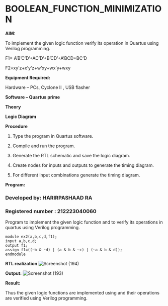 # BOOLEAN_FUNCTION_MINIMIZATION

**AIM:**

To implement the given logic function verify its operation in Quartus using Verilog programming.

F1= A’B’C’D’+AC’D’+B’CD’+A’BCD+BC’D 

F2=xy’z+x’y’z+w’xy+wx’y+wxy

**Equipment Required:**

Hardware – PCs, Cyclone II , USB flasher

**Software – Quartus prime**

**Theory**

**Logic Diagram**

**Procedure**

1.	Type the program in Quartus software.

2.	Compile and run the program.

3.	Generate the RTL schematic and save the logic diagram.

4.	Create nodes for inputs and outputs to generate the timing diagram.

5.	For different input combinations generate the timing diagram.


**Program:**
### Developed by: HARIRPASHAAD RA
###  Registered number : 212223040060
Program to implement the given logic function and to verify its operations in quartus using Verilog programming. 


```
module ex2(a,b,c,d,f1);
input a,b,c,d;
output f1;
assign f1=((~b & ~d) | (a & b & ~c) | (~a & b & d));
endmodule
```



**RTL realization**
![Screenshot (194)](https://github.com/user-attachments/assets/8707cea0-bc9f-468f-9bc0-bd37968c0c83)

**Output:**
![Screenshot (193)](https://github.com/user-attachments/assets/2bb38dda-b8e0-43e1-874d-21c93737a4b5)


**Result:**

Thus the given logic functions are implemented using and their operations are verified using Verilog programming.

